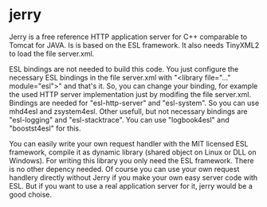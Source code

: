# jerry
Jerry is a free reference HTTP application server for C++ comparable to Tomcat for JAVA. Is is based on the ESL framework. It also needs TinyXML2 to load the file server.xml.

ESL bindings are not needed to build this code. You just configure the necessary ESL bindings in the file server.xml with \"<library file=\"...\" module=\"esl\">\" and that's it. So, you can change your binding, for example the used HTTP server implementation just by modifing the file server.xml. Bindings are needed for "esl-http-server" and "esl-system". So you can use mhd4esl and zsystem4esl.
Other usefull, but not necessary bindings are "esl-logging" and "esl-stacktrace". You can use "logbook4esl" and "boostst4esl" for this.
  
You can easily write your own request handler with the MIT licensed ESL framework, compile it as dynamic library (shared object on Linux or DLL on Windows). For writing this library you only need the ESL framework. There is no other depency needed. Of course you can use your own request handlery directly without Jerry if you make your own easy server code with ESL. But if you want to use a real application server for it, jerry would be a good choise.
